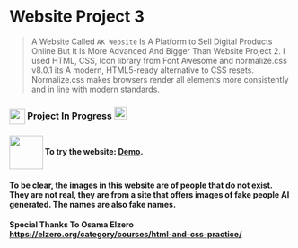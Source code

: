# Website Project 3

> A Website Called `AK Website` Is A Platform to Sell Digital Products Online But It Is More Advanced And Bigger Than Website Project 2. I used HTML, CSS, Icon library from Font Awesome and normalize.css v8.0.1 its A modern, HTML5-ready alternative to CSS resets. Normalize.css makes browsers render all elements more consistently and in line with modern standards.

### <img src="https://emojis.slackmojis.com/emojis/images/1471045839/793/computerrage.gif?1471045839" align="center" width="28" /> Project In Progress  <img src="https://media2.giphy.com/media/QssGEmpkyEOhBCb7e1/giphy.gif?cid=ecf05e47a0n3gi1bfqntqmob8g9aid1oyj2wr3ds3mg700bl&rid=giphy.gif" width ="22">

#### <img src="https://media4.giphy.com/media/l4dAazqAf71h5T3obW/giphy.gif?cid=ecf05e4707r91ppdpumqfdjy9lnzfgnmxv01yy5up2199qgv&ep=v1_gifs_related&rid=giphy.gif&ct=s" align="center" width="60" /> To try the website: [Demo](https://omar95-a.github.io/Website-Project-3/).
#### To be clear, the images in this website are of people that do not exist. They are not real, they are from a site that offers images of fake people AI generated. The names are also fake names.
#### Special Thanks To Osama Elzero https://elzero.org/category/courses/html-and-css-practice/


